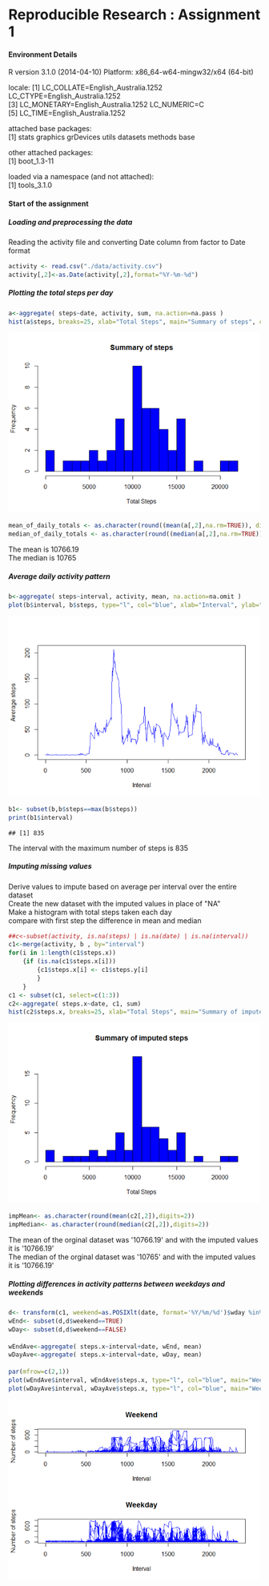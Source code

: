# Reproducible Research : Assignment 1

#### Environment Details

R version 3.1.0 (2014-04-10)
Platform: x86_64-w64-mingw32/x64 (64-bit)

locale:
[1] LC_COLLATE=English_Australia.1252  LC_CTYPE=English_Australia.1252   
[3] LC_MONETARY=English_Australia.1252 LC_NUMERIC=C                          
[5] LC_TIME=English_Australia.1252       

attached base packages:  
[1] stats     graphics  grDevices utils     datasets  methods   base     

other attached packages:  
[1] boot_1.3-11

loaded via a namespace (and not attached):  
[1] tools_3.1.0

#### Start of the assignment 

#####  Loading and preprocessing the data  

Reading the activity file and converting Date column from factor to Date format

```r
activity <- read.csv("./data/activity.csv")
activity[,2]<-as.Date(activity[,2],format="%Y-%m-%d")
```
  
##### Plotting the total steps per day  

```r
a<-aggregate( steps~date, activity, sum, na.action=na.pass )
hist(a$steps, breaks=25, xlab="Total Steps", main="Summary of steps", col="blue")
```

![plot of chunk unnamed-chunk-2](./PA1_template_files/figure-html/unnamed-chunk-2.png) 

```r
mean_of_daily_totals <- as.character(round((mean(a[,2],na.rm=TRUE)), digits=2))
median_of_daily_totals <- as.character(round((median(a[,2],na.rm=TRUE)), digits=2))
```
The mean is 10766.19  
The median is 10765


##### Average daily activity pattern    


```r
b<-aggregate( steps~interval, activity, mean, na.action=na.omit )
plot(b$interval, b$steps, type="l", col="blue", xlab="Interval", ylab="Average steps", main="")
```

![plot of chunk unnamed-chunk-3](./PA1_template_files/figure-html/unnamed-chunk-3.png) 

```r
b1<- subset(b,b$steps==max(b$steps))
print(b1$interval)
```

```
## [1] 835
```
The interval with the maximum number of steps is 835

##### Imputing missing values    
Derive values to impute based on average per interval over the entire dataset    
Create the new dataset with the imputed values in place of "NA"  
Make a histogram with total steps taken each day    
compare with first step the difference in mean and median  


```r
##c<-subset(activity, is.na(steps) | is.na(date) | is.na(interval))
c1<-merge(activity, b , by="interval")
for(i in 1:length(c1$steps.x))
    {if (is.na(c1$steps.x[i])) 
        {c1$steps.x[i] <- c1$steps.y[i]
        }
    }
c1 <- subset(c1, select=c(1:3))
c2<-aggregate( steps.x~date, c1, sum)
hist(c2$steps.x, breaks=25, xlab="Total Steps", main="Summary of imputed steps", col="blue")
```

![plot of chunk unnamed-chunk-4](./PA1_template_files/figure-html/unnamed-chunk-4.png) 

```r
impMean<- as.character(round(mean(c2[,2]),digits=2))
impMedian<- as.character(round(median(c2[,2]),digits=2))
```
The mean of the orginal dataset was '10766.19' and with the imputed values it is '10766.19'  
The median of the orginal dataset was '10765' and with  the imputed values it is '10766.19'  

##### Plotting differences in activity patterns between weekdays and weekends


```r
d<- transform(c1, weekend=as.POSIXlt(date, format='%Y/%m/%d')$wday %in% c(0, 6))
wEnd<- subset(d,d$weekend==TRUE)
wDay<- subset(d,d$weekend==FALSE)

wEndAve<-aggregate( steps.x~interval+date, wEnd, mean)
wDayAve<-aggregate( steps.x~interval+date, wDay, mean)

par(mfrow=c(2,1))
plot(wEndAve$interval, wEndAve$steps.x, type="l", col="blue", main="Weekend", xlab="Interval", ylab="Number of steps")
plot(wDayAve$interval, wDayAve$steps.x, type="l", col="blue", main="Weekday", xlab="Interval", ylab="Number of steps")
```

![plot of chunk unnamed-chunk-5](./PA1_template_files/figure-html/unnamed-chunk-5.png) 
